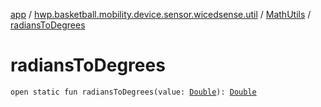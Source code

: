 [app](../../index.md) / [hwp.basketball.mobility.device.sensor.wicedsense.util](../index.md) / [MathUtils](index.md) / [radiansToDegrees](.)

# radiansToDegrees

`open static fun radiansToDegrees(value: `[`Double`](https://kotlinlang.org/api/latest/jvm/stdlib/kotlin/-double/index.html)`): `[`Double`](https://kotlinlang.org/api/latest/jvm/stdlib/kotlin/-double/index.html)
